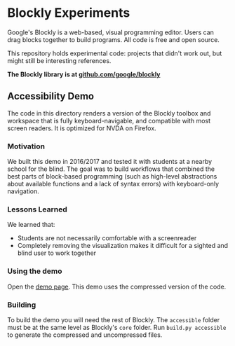 # Blockly Experiments

Google's Blockly is a web-based, visual programming editor.  Users can drag
blocks together to build programs.  All code is free and open source.

This repository holds experimental code: projects that didn't work out, but
might still be interesting references.

**The Blockly library is at
[github.com/google/blockly](github.com/google/blockly)**

## Accessibility Demo
The code in this directory renders a version of the Blockly toolbox and
workspace that is fully keyboard-navigable, and compatible with most screen
readers. It is optimized for NVDA on Firefox.

### Motivation
We built this demo in 2016/2017 and tested it with students at a nearby school
for the blind. The goal was to build workflows that combined the best parts of
block-based programming (such as high-level abstractions about available
functions and a lack of syntax errors) with keyboard-only navigation.

### Lessons Learned
We learned that:
- Students are not necessarily comfortable with a screenreader
- Completely removing the visualization makes it difficult for a sighted and
  blind user to work together

### Using the demo
Open the [demo
page](https://github.com/google/blockly-experimental/blob/master/demos/accessible/index.html).
This demo uses the compressed version of the code.

### Building
To build the demo you will need the rest of Blockly.  The `accessible` folder
must be at the same level as Blockly's `core` folder.  Run `build.py
accessible` to generate the compressed and uncompressed files.
